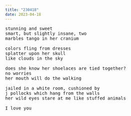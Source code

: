 ```yaml
---
title: "230418"
date: 2023-04-18
---
```

<pre>
stunning and sweet
smart, but slightly insane, two
marbles tango in her cranium

colors fling from dresses
splatter upon her skull
like clouds in the sky

does she know her shoelaces are tied together?
no worries
her mouth will do the walking

jailed in a white room, cushioned by 
j pollocks which hang from the walls
her wild eyes stare at me like stuffed animals

I love you
</pre>